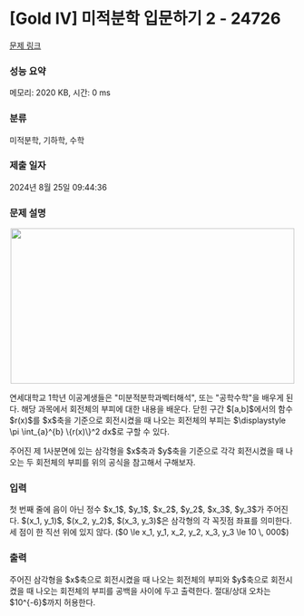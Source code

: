 # [Gold IV] 미적분학 입문하기 2 - 24726 

[문제 링크](https://www.acmicpc.net/problem/24726) 

### 성능 요약

메모리: 2020 KB, 시간: 0 ms

### 분류

미적분학, 기하학, 수학

### 제출 일자

2024년 8월 25일 09:44:36

### 문제 설명

<p style="text-align: center;"><img alt="" src="" style="height: 274px; width: 500px;"></p>

<p>연세대학교 1학년 이공계생들은 "미분적분학과벡터해석", 또는 "공학수학"을 배우게 된다. 해당 과목에서 회전체의 부피에 대한 내용을 배운다. 닫힌 구간 $[a,b]$에서의 함수 $r(x)$를 $x$축을 기준으로 회전시켰을 때 나오는 회전체의 부피는 $\displaystyle \pi \int_{a}^{b} \{r(x)\}^2 dx$로 구할 수 있다.</p>

<p>주어진 제 1사분면에 있는 삼각형을 $x$축과 $y$축을 기준으로 각각 회전시켰을 때 나오는 두 회전체의 부피를 위의 공식을 참고해서 구해보자.</p>

### 입력 

 <p>첫 번째 줄에 음이 아닌 정수 $x_1$, $y_1$, $x_2$, $y_2$, $x_3$, $y_3$가 주어진다. $(x_1, y_1)$, $(x_2, y_2)$, $(x_3, y_3)$은 삼각형의 각 꼭짓점 좌표를 의미한다. 세 점이 한 직선 위에 있지 않다. ($0 \le x_1, y_1, x_2, y_2, x_3, y_3 \le 10 \, 000$)</p>

### 출력 

 <p>주어진 삼각형을 $x$축으로 회전시켰을 때 나오는 회전체의 부피와 $y$축으로 회전시켰을 때 나오는 회전체의 부피를 공백을 사이에 두고 출력한다. 절대/상대 오차는 $10^{-6}$까지 허용한다.</p>

